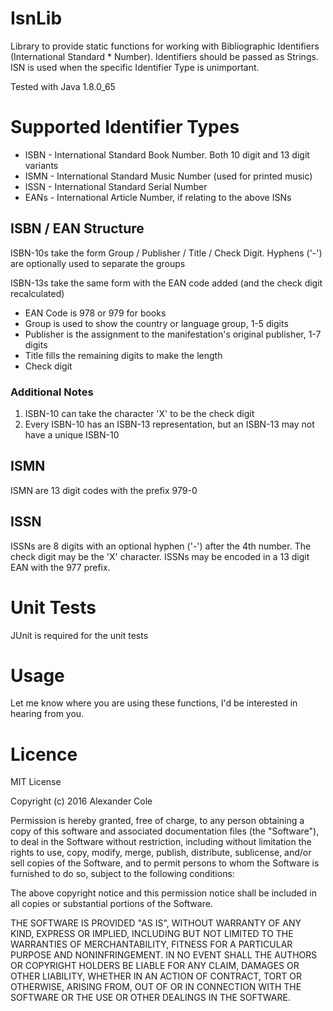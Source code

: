 IsnLib
======

Library to provide static functions for working with Bibliographic Identifiers (International Standard * Number).
Identifiers should be passed as Strings. ISN is used when the specific Identifier Type is unimportant.

Tested with Java 1.8.0_65

# Supported Identifier Types
* ISBN - International Standard Book Number. Both 10 digit and 13 digit variants 
* ISMN - International Standard Music Number (used for printed music)
* ISSN - International Standard Serial Number
* EANs - International Article Number, if relating to the above ISNs

## ISBN / EAN Structure
ISBN-10s take the form Group / Publisher / Title / Check Digit. Hyphens ('-') are optionally used to separate the groups

ISBN-13s take the same form with the EAN code added (and the check digit recalculated)

* EAN Code is 978 or 979 for books
* Group is used to show the country or language group, 1-5 digits
* Publisher is the assignment to the manifestation's original publisher, 1-7 digits
* Title fills the remaining digits to make the length
* Check digit

### Additional Notes

1. ISBN-10 can take the character 'X' to be the check digit
2. Every ISBN-10 has an ISBN-13 representation, but an ISBN-13 may not have a unique ISBN-10

## ISMN
ISMN are 13 digit codes with the prefix 979-0
 
## ISSN 
ISSNs are 8 digits with an optional hyphen ('-') after the 4th number. The check digit may be the 'X' character. ISSNs may be encoded in a 13 digit EAN with the 977 prefix.

# Unit Tests
JUnit is required for the unit tests

# Usage

Let me know where you are using these functions, I'd be interested in hearing from you.


# Licence

MIT License

Copyright (c) 2016 Alexander Cole

Permission is hereby granted, free of charge, to any person obtaining a copy
of this software and associated documentation files (the "Software"), to deal
in the Software without restriction, including without limitation the rights
to use, copy, modify, merge, publish, distribute, sublicense, and/or sell
copies of the Software, and to permit persons to whom the Software is
furnished to do so, subject to the following conditions:

The above copyright notice and this permission notice shall be included in all
copies or substantial portions of the Software.

THE SOFTWARE IS PROVIDED "AS IS", WITHOUT WARRANTY OF ANY KIND, EXPRESS OR
IMPLIED, INCLUDING BUT NOT LIMITED TO THE WARRANTIES OF MERCHANTABILITY,
FITNESS FOR A PARTICULAR PURPOSE AND NONINFRINGEMENT. IN NO EVENT SHALL THE
AUTHORS OR COPYRIGHT HOLDERS BE LIABLE FOR ANY CLAIM, DAMAGES OR OTHER
LIABILITY, WHETHER IN AN ACTION OF CONTRACT, TORT OR OTHERWISE, ARISING FROM,
OUT OF OR IN CONNECTION WITH THE SOFTWARE OR THE USE OR OTHER DEALINGS IN THE
SOFTWARE.